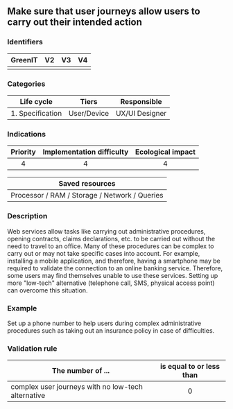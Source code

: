 ## Make sure that user journeys allow users to carry out their intended action

### Identifiers

| GreenIT | V2  | V3  | V4  |
| :-----: | :-: | :-: | :-: |
|         |     |     |     |

### Categories

|    Life cycle    |    Tiers    |  Responsible   |
| :--------------: | :---------: | :------------: |
| 1. Specification | User/Device | UX/UI Designer |

### Indications

| Priority | Implementation difficulty | Ecological impact |
| :------: | :-----------------------: | :---------------: |
|    4     |             4             |         4         |

|                Saved resources                |
| :-------------------------------------------: |
| Processor / RAM / Storage / Network / Queries |

### Description

Web services allow tasks like carrying out administrative procedures, opening contracts, claims declarations, etc. to be carried out without the need to travel to an office. Many of these procedures can be complex to carry out or may not take specific cases into account. For example, installing a mobile application, and therefore, having a smartphone may be required to validate the connection to an online banking service. Therefore, some users may find themselves unable to use these services. Setting up more "low-tech" alternative (telephone call, SMS, physical access point) can overcome this situation.

### Example

Set up a phone number to help users during complex administrative procedures such as taking out an insurance policy in case of difficulties.

### Validation rule

| The number of ...                                  | is equal to or less than |
| -------------------------------------------------- | :----------------------: |
| complex user journeys with no low-tech alternative |            0             |
